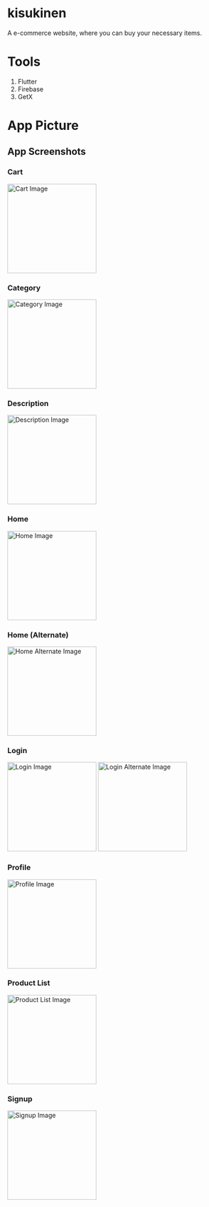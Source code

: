 # kisukinen
 A e-commerce website, where you can buy your necessary items. 

# Tools
 1. Flutter
 2. Firebase
 3. GetX


# App Picture

## App Screenshots

### Cart
<img src="Image/Cart.png" alt="Cart Image" width="200">

### Category
<img src="Image/Category.png" alt="Category Image" width="200">

### Description
<img src="Image/Description.png" alt="Description Image" width="200">

### Home
<img src="Image/Home.png" alt="Home Image" width="200">

### Home (Alternate)
<img src="Image/Home2.png" alt="Home Alternate Image" width="200">

### Login
<img src="Image/Login2.png" alt="Login Image" width="200">
<img src="Image/login.png" alt="Login Alternate Image" width="200">

### Profile
<img src="Image/Profile.png" alt="Profile Image" width="200">

### Product List
<img src="Image/productlist.png" alt="Product List Image" width="200">

### Signup
<img src="Image/signup.png" alt="Signup Image" width="200">

